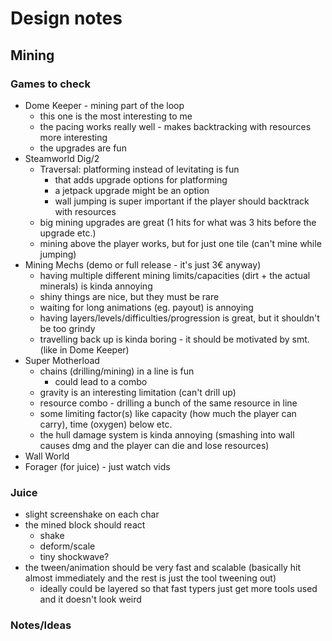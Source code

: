 # Design notes

## Mining

### Games to check

- Dome Keeper - mining part of the loop
  - this one is the most interesting to me
  - the pacing works really well - makes backtracking with resources more interesting
  - the upgrades are fun
- Steamworld Dig/2
  - Traversal: platforming instead of levitating is fun
    - that adds upgrade options for platforming
    - a jetpack upgrade might be an option
    - wall jumping is super important if the player should backtrack with resources
  - big mining upgrades are great (1 hits for what was 3 hits before the upgrade etc.)
  - mining above the player works, but for just one tile (can't mine while jumping)
- Mining Mechs (demo or full release - it's just 3€ anyway)
  - having multiple different mining limits/capacities (dirt + the actual minerals) is kinda annoying
  - shiny things are nice, but they must be rare
  - waiting for long animations (eg. payout) is annoying
  - having layers/levels/difficulties/progression is great, but it shouldn't be too grindy
  - travelling back up is kinda boring - it should be motivated by smt. (like in Dome Keeper)
- Super Motherload
  - chains (drilling/mining) in a line is fun
    - could lead to a combo
  - gravity is an interesting limitation (can't drill up)
  - resource combo - drilling a bunch of the same resource in line
  - some limiting factor(s) like capacity (how much the player can carry), time (oxygen) below etc.
  - the hull damage system is kinda annoying (smashing into wall causes dmg and the player can die and lose resources)
- Wall World
- Forager (for juice) - just watch vids

### Juice

- slight screenshake on each char
- the mined block should react
  - shake
  - deform/scale
  - tiny shockwave?
- the tween/animation should be very fast and scalable (basically hit almost immediately and the rest is just the tool tweening out)
  - ideally could be layered so that fast typers just get more tools used and it doesn't look weird

### Notes/Ideas
